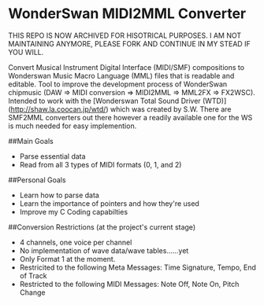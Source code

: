 # WonderSwan MIDI2MML Converter
THIS REPO IS NOW ARCHIVED FOR HISOTRICAL PURPOSES. I AM NOT MAINTAINING ANYMORE, PLEASE FORK AND CONTINUE IN MY STEAD IF YOU WILL.

Convert Musical Instrument Digital Interface (MIDI/SMF) compositions to 
Wonderswan Music Macro Language (MML) files that is readable and 
editable. Tool to improve the development process of WonderSwan 
chipmusic (DAW => MIDI conversion => MIDI2MML => MML2FX => FX2WSC). 
Intended to work with the [Wonderswan Total Sound Driver (WTD)] 
(http://shaw.la.coocan.jp/wtd/) which was created by S.W. There are 
SMF2MML converters out there however a readily available one for the WS 
is much needed for easy implemention. 

##Main Goals
* Parse essential data
* Read from all 3 types of MIDI formats (0, 1, and 2)

##Personal Goals
* Learn how to parse data
* Learn the importance of pointers and how they're used
* Improve my C Coding capabilties

##Conversion Restrictions (at the project's current stage)
* 4 channels, one voice per channel
* No implementation of wave data/wave tables......yet
* Only Format 1 at the moment.
* Restricited to the following Meta Messages: Time Signature, Tempo, End of 
Track
* Restricted to the following MIDI Messages: Note Off, Note On, Pitch Change

